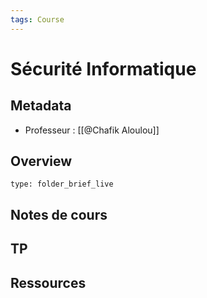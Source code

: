 ```yaml
---
tags: Course
---
```


# Sécurité Informatique 
## Metadata 
* Professeur : [[@Chafik Aloulou]]
## Overview
 
```ccard
type: folder_brief_live
```
 
## Notes de cours
## TP
## Ressources 